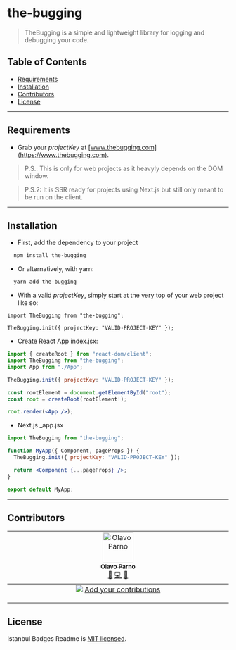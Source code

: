 # the-bugging

> TheBugging is a simple and lightweight library for logging and debugging your code.

## Table of Contents

- [Requirements](#requirements)
- [Installation](#installation)
- [Contributors](#contributors)
- [License](#license)

---

## Requirements

- Grab your _projectKey_ at [www.thebugging.com](https://www.thebugging.com).

> P.S.: This is only for web projects as it heavyly depends on the DOM window.

> P.S.2: It is SSR ready for projects using Next.js but still only meant to be run on the client.

---

## Installation

- First, add the dependency to your project

```bash
  npm install the-bugging
```

- Or alternatively, with yarn:

```bash
  yarn add the-bugging
```

- With a valid _projectKey_, simply start at the very top of your web project like so:

```tsx
import TheBugging from "the-bugging";

TheBugging.init({ projectKey: "VALID-PROJECT-KEY" });
```

- Create React App index.jsx:

```jsx
import { createRoot } from "react-dom/client";
import TheBugging from "the-bugging";
import App from "./App";

TheBugging.init({ projectKey: "VALID-PROJECT-KEY" });

const rootElement = document.getElementById("root");
const root = createRoot(rootElement!);

root.render(<App />);
```

- Next.js \_app.jsx

```jsx
import TheBugging from "the-bugging";

function MyApp({ Component, pageProps }) {
  TheBugging.init({ projectKey: "VALID-PROJECT-KEY" });

  return <Component {...pageProps} />;
}

export default MyApp;
```

---

## Contributors

<!-- ALL-CONTRIBUTORS-LIST:START - Do not remove or modify this section -->
<!-- prettier-ignore-start -->
<!-- markdownlint-disable -->
<table>
  <tbody>
    <tr>
      <td align="center" valign="top" width="14.28%"><a href="https://olavoparno.vercel.app/"><img src="https://avatars.githubusercontent.com/u/7513162?v=4?s=70" width="70px;" alt="Olavo Parno"/><br /><sub><b>Olavo Parno</b></sub></a><br /><a href="#ideas-olavoparno" title="Ideas, Planning, & Feedback">🤔</a> <a href="https://github.com/olavoparno/the-bugging/commits?author=olavoparno" title="Code">💻</a> <a href="https://github.com/olavoparno/the-bugging/commits?author=olavoparno" title="Documentation">📖</a></td>
    </tr>
  </tbody>
  <tfoot>
    <tr>
      <td align="center" size="13px" colspan="7">
        <img src="https://raw.githubusercontent.com/all-contributors/all-contributors-cli/1b8533af435da9854653492b1327a23a4dbd0a10/assets/logo-small.svg">
          <a href="https://all-contributors.js.org/docs/en/bot/usage">Add your contributions</a>
        </img>
      </td>
    </tr>
  </tfoot>
</table>

<!-- markdownlint-restore -->
<!-- prettier-ignore-end -->

<!-- ALL-CONTRIBUTORS-LIST:END -->

---

## License

Istanbul Badges Readme is [MIT licensed](./LICENSE).
